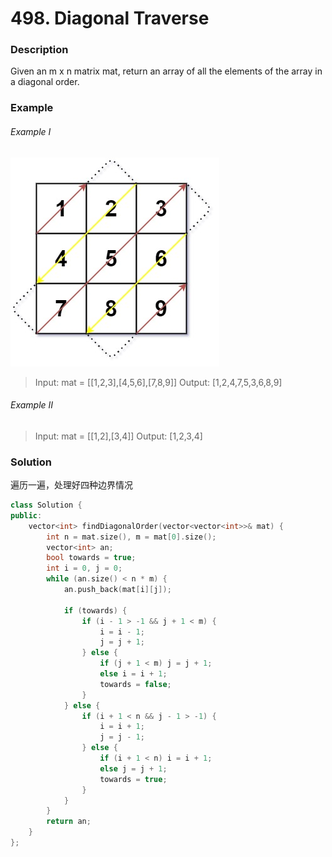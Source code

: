 # 498. Diagonal Traverse

### Description

Given an m x n matrix mat, return an array of all the elements of the array in a diagonal order.

### Example 

###### Example I

![](./diag1-grid.jpg)

> Input: mat = [[1,2,3],[4,5,6],[7,8,9]]
> Output: [1,2,4,7,5,3,6,8,9]

###### Example II

> Input: mat = [[1,2],[3,4]]
> Output: [1,2,3,4]

### Solution

遍历一遍，处理好四种边界情况

```c++
class Solution {
public:
    vector<int> findDiagonalOrder(vector<vector<int>>& mat) {
        int n = mat.size(), m = mat[0].size();
        vector<int> an;
        bool towards = true;
        int i = 0, j = 0;
        while (an.size() < n * m) {
            an.push_back(mat[i][j]);

            if (towards) {
                if (i - 1 > -1 && j + 1 < m) {
                    i = i - 1;
                    j = j + 1;
                } else {
                    if (j + 1 < m) j = j + 1;
                    else i = i + 1;
                    towards = false;
                }
            } else {
                if (i + 1 < n && j - 1 > -1) {
                    i = i + 1;
                    j = j - 1;
                } else {
                    if (i + 1 < n) i = i + 1;
                    else j = j + 1;
                    towards = true;
                }
            }
        }
        return an;
    }
};
```
